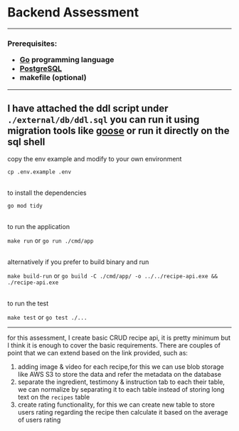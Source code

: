 # Backend Assessment

---
<h3>Prerequisites:

- [Go](https://go.dev/dl/) programming language
- [PostgreSQL](https://www.postgresql.org/)
- makefile (optional)

---
I have attached the ddl script under ```./external/db/ddl.sql```
you can run it using migration tools like [goose](https://github.com/pressly/goose) or run it directly on the sql shell
---
copy the env example and modify to your own environment

```cp .env.example .env```

<br>
to install the dependencies

```go mod tidy```

<br>
to run the application

```make run``` or ```go run ./cmd/app```

<br>
alternatively if you prefer to build binary and run

```make build-run``` or ```go build -C ./cmd/app/ -o ../../recipe-api.exe && ./recipe-api.exe```

<br>
to run the test 

```make test``` or ```go test ./...```

---
for this assessment, I create basic CRUD recipe api, it is pretty minimum but I think it is enough to cover the basic requirements.
There are couples of point that we can extend based on the link provided, such as:
1. adding image & video for each recipe,for this we can use blob storage like AWS S3 to store the data and refer the metadata on the database
2. separate the ingredient, testimony & instruction tab to each their table, we can normalize by separating it to each table instead of storing long text on the ```recipes``` table
3. create rating functionality, for this we can create new table to store users rating regarding the recipe then calculate it based on the average of users rating